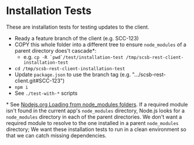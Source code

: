 # Installation Tests

These are installation tests for testing updates to the client.

 * Ready a feature branch of the client (e.g. SCC-123)
 * COPY this whole folder into a different tree to ensure `node_modules` of a parent directory does't cascade\*:
   - e.g. ```cp -R `pwd`/test/installation-test /tmp/scsb-rest-client-installation-test```
 * `cd /tmp/scsb-rest-client-installation-test`
 * Update `package.json` to use the branch tag (e.g. ".../scsb-rest-client.git#SCC-123")
 * `npm i`
 * See `./test-with-*` scripts

 \* See [Nodejs.org Loading from node_modules folders](https://nodejs.org/dist/latest-v12.x/docs/api/all.html#modules_loading_from_node_modules_folders). If a required module isn't found in the current app's `node_modules` directory, Node.js looks for a `node_modules` directory in each of the parent directories. We don't want a required module to resolve to the one installed in a parent `node_modules` directory; We want these installation tests to run in a clean environment so that we can catch missing dependencies.
